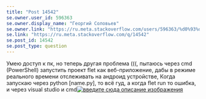 ```yaml
---
title: "Post 14542"
se.owner.user_id: 596363
se.owner.display_name: "Георгий Соловьев"
se.owner.link: "https://ru.meta.stackoverflow.com/users/596363/%d0%93%d0%b5%d0%be%d1%80%d0%b3%d0%b8%d0%b9-%d0%a1%d0%be%d0%bb%d0%be%d0%b2%d1%8c%d0%b5%d0%b2"
se.link: "https://ru.meta.stackoverflow.com/q/14542"
se.post_id: 14542
se.post_type: question
---
```

<p>Умею доступ к пк, но теперь другая проблема (((, пытаюсь через cmd (PowerShell) запустить проект flet как веб-приложение, дабы в режиме реального времени отслеживать на андроид устройстве, Когда запускаю через python [name.py], то всё гуд, а когда flet run то ошибка, и через visual studio и cmd<a href="https://i.sstatic.net/nS9xeuzP.jpg" rel="nofollow noreferrer"><img src="https://i.sstatic.net/nS9xeuzP.jpg" alt="введите сюда описание изображения" /></a></p>
